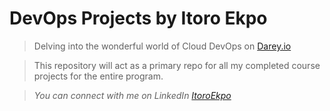 # DevOps Projects by Itoro Ekpo

> Delving into the wonderful world of Cloud DevOps on [Darey.io](https://www.darey.io)

> This repository will act as a primary repo for all my completed course projects for the entire program.

> _You can connect with me on LinkedIn [ItoroEkpo](https://www.linkedin.com/in/itoro-michael-ekpo/)_

